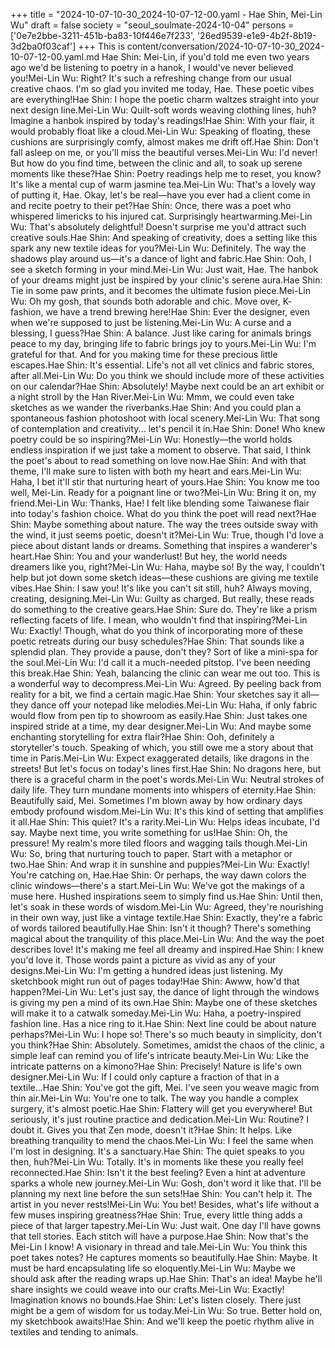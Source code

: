 +++
title = "2024-10-07-10-30_2024-10-07-12-00.yaml - Hae Shin, Mei-Lin Wu"
draft = false
society = "seoul_soulmate-2024-10-04"
persons = ['0e7e2bbe-3211-451b-ba83-10f446e7f233', '26ed9539-e1e9-4b2f-8b19-3d2ba0f03caf']
+++
This is content/conversation/2024-10-07-10-30_2024-10-07-12-00.yaml.md
Hae Shin: Mei-Lin, if you'd told me even two years ago we'd be listening to poetry in a hanok, I would've never believed you!Mei-Lin Wu: Right? It's such a refreshing change from our usual creative chaos. I'm so glad you invited me today, Hae. These poetic vibes are everything!Hae Shin: I hope the poetic charm waltzes straight into your next design line.Mei-Lin Wu: Quilt-soft words weaving clothing lines, huh? Imagine a hanbok inspired by today's readings!Hae Shin: With your flair, it would probably float like a cloud.Mei-Lin Wu: Speaking of floating, these cushions are surprisingly comfy, almost makes me drift off.Hae Shin: Don't fall asleep on me, or you'll miss the beautiful verses.Mei-Lin Wu: I'd never! But how do you find time, between the clinic and all, to soak up serene moments like these?Hae Shin: Poetry readings help me to reset, you know? It's like a mental cup of warm jasmine tea.Mei-Lin Wu: That's a lovely way of putting it, Hae. Okay, let's be real—have you ever had a client come in and recite poetry to their pet?Hae Shin: Once, there was a poet who whispered limericks to his injured cat. Surprisingly heartwarming.Mei-Lin Wu: That's absolutely delightful! Doesn't surprise me you'd attract such creative souls.Hae Shin: And speaking of creativity, does a setting like this spark any new textile ideas for you?Mei-Lin Wu: Definitely. The way the shadows play around us—it's a dance of light and fabric.Hae Shin: Ooh, I see a sketch forming in your mind.Mei-Lin Wu: Just wait, Hae. The hanbok of your dreams might just be inspired by your clinic's serene aura.Hae Shin: Tie in some paw prints, and it becomes the ultimate fusion piece.Mei-Lin Wu: Oh my gosh, that sounds both adorable and chic. Move over, K- fashion, we have a trend brewing here!Hae Shin: Ever the designer, even when we're supposed to just be listening.Mei-Lin Wu: A curse and a blessing, I guess?Hae Shin: A balance. Just like caring for animals brings peace to my day, bringing life to fabric brings joy to yours.Mei-Lin Wu: I'm grateful for that. And for you making time for these precious little escapes.Hae Shin: It's essential. Life's not all vet clinics and fabric stores, after all.Mei-Lin Wu: Do you think we should include more of these activities on our calendar?Hae Shin: Absolutely! Maybe next could be an art exhibit or a night stroll by the Han River.Mei-Lin Wu: Mmm, we could even take sketches as we wander the riverbanks.Hae Shin: And you could plan a spontaneous fashion photoshoot with local scenery.Mei-Lin Wu: That song of contemplation and creativity... let's pencil it in.Hae Shin: Done! Who knew poetry could be so inspiring?Mei-Lin Wu: Honestly—the world holds endless inspiration if we just take a moment to observe. That said, I think the poet's about to read something on love now.Hae Shin: And with that theme, I'll make sure to listen with both my heart and ears.Mei-Lin Wu: Haha, I bet it'll stir that nurturing heart of yours.Hae Shin: You know me too well, Mei-Lin. Ready for a poignant line or two?Mei-Lin Wu: Bring it on, my friend.Mei-Lin Wu: Thanks, Hae! I felt like blending some Taiwanese flair into today's fashion choice. What do you think the poet will read next?Hae Shin: Maybe something about nature. The way the trees outside sway with the wind, it just seems poetic, doesn't it?Mei-Lin Wu: True, though I'd love a piece about distant lands or dreams. Something that inspires a wanderer's heart.Hae Shin: You and your wanderlust! But hey, the world needs dreamers like you, right?Mei-Lin Wu: Haha, maybe so! By the way, I couldn't help but jot down some sketch ideas—these cushions are giving me textile vibes.Hae Shin: I saw you! It's like you can't sit still, huh? Always moving, creating, designing.Mei-Lin Wu: Guilty as charged. But really, these reads do something to the creative gears.Hae Shin: Sure do. They're like a prism reflecting facets of life. I mean, who wouldn't find that inspiring?Mei-Lin Wu: Exactly! Though, what do you think of incorporating more of these poetic retreats during our busy schedules?Hae Shin: That sounds like a splendid plan. They provide a pause, don't they? Sort of like a mini-spa for the soul.Mei-Lin Wu: I'd call it a much-needed pitstop. I've been needing this break.Hae Shin: Yeah, balancing the clinic can wear me out too. This is a wonderful way to decompress.Mei-Lin Wu: Agreed. By peeling back from reality for a bit, we find a certain magic.Hae Shin: Your sketches say it all—they dance off your notepad like melodies.Mei-Lin Wu: Haha, if only fabric would flow from pen tip to showroom as easily.Hae Shin: Just takes one inspired stride at a time, my dear designer.Mei-Lin Wu: And maybe some enchanting storytelling for extra flair?Hae Shin: Ooh, definitely a storyteller's touch. Speaking of which, you still owe me a story about that time in Paris.Mei-Lin Wu: Expect exaggerated details, like dragons in the streets! But let's focus on today's lines first.Hae Shin: No dragons here, but there is a graceful charm in the poet's words.Mei-Lin Wu: Neutral strokes of daily life. They turn mundane moments into whispers of eternity.Hae Shin: Beautifully said, Mei. Sometimes I'm blown away by how ordinary days embody profound wisdom.Mei-Lin Wu: It's this kind of setting that amplifies it all.Hae Shin: This quiet? It's a rarity.Mei-Lin Wu: Helps ideas incubate, I'd say. Maybe next time, you write something for us!Hae Shin: Oh, the pressure! My realm's more tiled floors and wagging tails though.Mei-Lin Wu: So, bring that nurturing touch to paper. Start with a metaphor or two.Hae Shin: And wrap it in sunshine and puppies?Mei-Lin Wu: Exactly! You're catching on, Hae.Hae Shin: Or perhaps, the way dawn colors the clinic windows—there's a start.Mei-Lin Wu: We've got the makings of a muse here. Hushed inspirations seem to simply find us.Hae Shin: Until then, let's soak in these words of wisdom.Mei-Lin Wu: Agreed, they're nourishing in their own way, just like a vintage textile.Hae Shin: Exactly, they're a fabric of words tailored beautifully.Hae Shin: Isn't it though? There's something magical about the tranquility of this place.Mei-Lin Wu: And the way the poet describes love! It's making me feel all dreamy and inspired.Hae Shin: I knew you'd love it. Those words paint a picture as vivid as any of your designs.Mei-Lin Wu: I'm getting a hundred ideas just listening. My sketchbook might run out of pages today!Hae Shin: Awww, how'd that happen?Mei-Lin Wu: Let's just say, the dance of light through the windows is giving my pen a mind of its own.Hae Shin: Maybe one of these sketches will make it to a catwalk someday.Mei-Lin Wu: Haha, a poetry-inspired fashion line. Has a nice ring to it.Hae Shin: Next line could be about nature perhaps?Mei-Lin Wu: I hope so! There's so much beauty in simplicity, don't you think?Hae Shin: Absolutely. Sometimes, amidst the chaos of the clinic, a simple leaf can remind you of life's intricate beauty.Mei-Lin Wu: Like the intricate patterns on a kimono?Hae Shin: Precisely! Nature is life's own designer.Mei-Lin Wu: If I could only capture a fraction of that in a textile...Hae Shin: You've got the gift, Mei. I've seen you weave magic from thin air.Mei-Lin Wu: You're one to talk. The way you handle a complex surgery, it's almost poetic.Hae Shin: Flattery will get you everywhere! But seriously, it's just routine practice and dedication.Mei-Lin Wu: Routine? I doubt it. Gives you that Zen mode, doesn't it?Hae Shin: It helps. Like breathing tranquility to mend the chaos.Mei-Lin Wu: I feel the same when I'm lost in designing. It's a sanctuary.Hae Shin: The quiet speaks to you then, huh?Mei-Lin Wu: Totally. It's in moments like these you really feel reconnected.Hae Shin: Isn't it the best feeling? Even a hint at adventure sparks a whole new journey.Mei-Lin Wu: Gosh, don't word it like that. I'll be planning my next line before the sun sets!Hae Shin: You can't help it. The artist in you never rests!Mei-Lin Wu: You bet! Besides, what's life without a few muses inspiring greatness?Hae Shin: True, every little thing adds a piece of that larger tapestry.Mei-Lin Wu: Just wait. One day I'll have gowns that tell stories. Each stitch will have a purpose.Hae Shin: Now that's the Mei-Lin I know! A visionary in thread and tale.Mei-Lin Wu: You think this poet takes notes? He captures moments so beautifully.Hae Shin: Maybe. It must be hard encapsulating life so eloquently.Mei-Lin Wu: Maybe we should ask after the reading wraps up.Hae Shin: That's an idea! Maybe he'll share insights we could weave into our crafts.Mei-Lin Wu: Exactly! Imagination knows no bounds.Hae Shin: Let's listen closely. There just might be a gem of wisdom for us today.Mei-Lin Wu: So true. Better hold on, my sketchbook awaits!Hae Shin: And we'll keep the poetic rhythm alive in textiles and tending to animals.